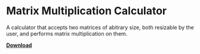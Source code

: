 # Matrix Multiplication Calculator

A calculator that accepts two matrices of abitrary size, both resizable by the user, and performs matrix multiplication on them.

<b> [Download](https://github.com/1n48yg/MatrixCalculator/releases/download/v1.0/Matrix.Calculator.zip) </b>

